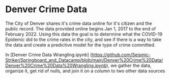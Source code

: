 # Denver Crime Data

The City of Denver shares it's crime data online for it's citizen and the public record. The data provided online begins Jan 1, 2017 to the end of February 2022. Using this data the goal is to determine what the COVID-19 Epidemic did to the crime rates in the city, and see if there is a way to take the data and create a predictive model for the type of crime committed. 

In [Denver Crime Data Wrangling.ipynb] (https://github.com/Seismic-Striker/Springboard_and_Datacamp/blob/main/Denver%20Crime%20Data/Denver%20Crime%20Data%20Wrangling.ipynb), we gather the data, organize it, get rid of nulls, and join it on a column to two other data sources

